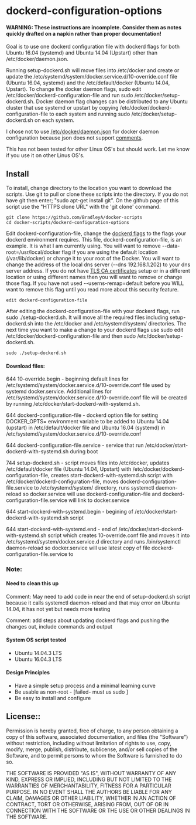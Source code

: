 # dockerd-configuration-options

#### WARNING: These instructions are incomplete. Consider them as notes quickly drafted on a napkin rather than proper documentation!

Goal is to use one dockerd configuration file with dockerd flags for both Ubuntu 16.04 (systemd) and Ubuntu 14.04 (Upstart) other than /etc/docker/daemon.json.  

Running setup-dockerd.sh will move files into /etc/docker and create or update the /etc/systemd/system/docker.service.d/10-override.conf file (Ubuntu 16.04, systemd) and the /etc/default/docker (Ubuntu 14.04, Upstart).  To change the docker daemon flags, sudo edit /etc/docker/dockerd-configuration-file and run sudo /etc/docker/setup-dockerd.sh.  Docker daemon flag changes can be distributed to any Ubuntu cluster that use systemd or upstart by copying /etc/docker/dockerd-configuration-file to each system and running sudo /etc/docker/setup-dockerd.sh on each system.

I chose not to use [/etc/docker/daemon.json](https://docs.docker.com/engine/reference/commandline/dockerd/) for docker daemon configuration because json does not support [comments](https://plus.google.com/+DouglasCrockfordEsq/posts/RK8qyGVaGSr).

This has not been tested for other Linux OS's but should work.  Let me know if you use it on other Linus OS's.

## Install
To install, change directory to the location you want to download the scripts. Use git to pull or clone these scripts into the directory. If you do not have git then enter; "sudo apt-get install git". On the github page of this script use the "HTTPS clone URL" with the 'git clone' command.

    git clone https://github.com/BradleyA/docker-scripts
    cd docker-scripts/dockerd-configuration-options
    
Edit dockerd-configuration-file, change the [dockerd flags](https://docs.docker.com/engine/reference/commandline/dockerd/) to the flags your dockerd environment requires.  This file, dockerd-configuration-file, is an example.  It is what I am currently using.  You will want to remove --data-root=/usr/local/docker flag if you are using the default location (/var/lib/docker) or change it to your root of the Docker.  You will want to change the address of the local dns server (--dns 192.168.1.202) to your dns server address.  If you do not have [TLS CA certificates](https://docs.docker.com/engine/security/https/) setup or in a different location or using different names then you will want to remove or change those flag.  If you have not used --userns-remap=default before you WILL want to remove this flag until you read more about this security feature.

    edit dockerd-configuration-file

After editing the dockerd-configuration-file with your dockerd flags, run sudo ./setup-dockerd.sh.  It will move all the required files including setup-dockerd.sh into the /etc/docker and /etc/systemd/system/ directories.  The next time you want to make a change to your dockerd flags use sudo edit /etc/docker/dockerd-configuration-file and then sudo /etc/docker/setup-dockerd.sh.  
    
    sudo ./setup-dockerd.sh

#### Download files:
    
644	10-override.begin - beginning default lines for /etc/systemd/system/docker.service.d/10-override.conf file used by systemd docker.service.  Additional lines for /etc/systemd/system/docker.service.d/10-override.conf file will be created by running /etc/docker/start-dockerd-with-systemd.sh.

644	dockerd-configuration-file - dockerd option file for setting DOCKER_OPTS= environment variable to be added to Ubuntu 14.04 (upstart) in /etc/default/docker file and Ubuntu 16.04 (systemd) in /etc/systemd/system/docker.service.d/10-override.conf

644	dockerd-configuration-file.service - service that run /etc/docker/start-dockerd-with-systemd.sh during boot

744	setup-dockerd.sh - script moves files into /etc/docker, updates /etc/default/docker file (Ubuntu 14.04, Upstart) with /etc/docker/dockerd-configuration-file, creates start-dockerd-with-systemd.sh script with /etc/docker/dockerd-configuration-file, moves dockerd-configuration-file.service to /etc/systemd/system/ directory, runs systemctl daemon-reload so docker.service will use dockerd-configuration-file and dockerd-configuration-file.service will link to docker.service

644	start-dockerd-with-systemd.begin - begining of /etc/docker/start-dockerd-with-systemd.sh script

644	start-dockerd-with-systemd.end - end of /etc/docker/start-dockerd-with-systemd.sh script which creates 10-override.conf file and moves it into /etc/systemd/system/docker.service.d directory and runs /bin/systemctl daemon-reload so docker.service will use latest copy of file dockerd-configuration-file.service to 

### Note:
#### Need to clean this up 
Comment: May need to add code in near the end of setup-dockerd.sh script because it calls systemctl daemon-reload and that may error on Ubuntu 14.04, it has not yet but needs more testing

Comment: add steps about updating dockerd flags and pushing the changes out, include commands and output

#### System OS script tested
 * Ubuntu 14.04.3 LTS
 * Ubuntu 16.04.3 LTS

#### Design Principles
 * Have a simple setup process and a minimal learning curve
 * Be usable as non-root - [failed- must us sudo ]
 * Be easy to install and configure

## License::

Permission is hereby granted, free of charge, to any person obtaining a copy of this software, associated documentation, and files (the "Software") without restriction, including without limitation of rights to use, copy, modify, merge, publish, distribute, sublicense, and/or sell copies of the Software, and to permit persons to whom the Software is furnished to do so.

THE SOFTWARE IS PROVIDED "AS IS", WITHOUT WARRANTY OF ANY KIND, EXPRESS OR IMPLIED, INCLUDING BUT NOT LIMITED TO THE WARRANTIES OF MERCHANTABILITY, FITNESS FOR A PARTICULAR PURPOSE. IN NO EVENT SHALL THE AUTHORS BE LIABLE FOR ANY CLAIM, DAMAGES OR OTHER LIABILITY, WHETHER IN AN ACTION OF CONTRACT, TORT OR OTHERWISE, ARISING FROM, OUT OF OR IN CONNECTION WITH THE SOFTWARE OR THE USE OR OTHER DEALINGS IN THE SOFTWARE.
